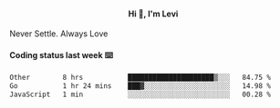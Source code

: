 <h4 style="text-align: center;">Hi 👋, I'm Levi</h4>  Never Settle. Always Love
<!---<img align="right" alt="Coding" width="300" src="https://i.pinimg.com/originals/81/17/8b/81178b47a8598f0c81c4799f2cdd4057.gif"></p> --->

#### Coding status last week ⌨️

<!--START_SECTION:waka-->

```txt
Other        8 hrs           █████████████████████▒░░░   84.75 %
Go           1 hr 24 mins    ███▓░░░░░░░░░░░░░░░░░░░░░   14.98 %
JavaScript   1 min           ░░░░░░░░░░░░░░░░░░░░░░░░░   00.28 %
```

<!--END_SECTION:waka-->

